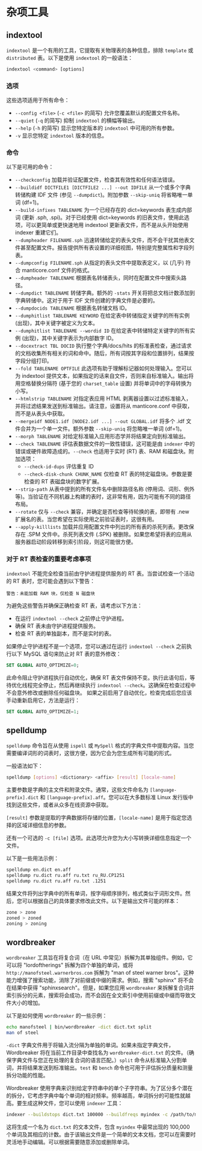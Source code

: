 # 杂项工具

## indextool

`indextool` 是一个有用的工具，它提取有关物理表的各种信息，排除 `template` 或 `distributed` 表。以下是使用 `indextool` 的一般语法：

```sql
indextool <command> [options]
```

### 选项

这些选项适用于所有命令：

* `--config <file>` (`-c <file>` 的简写) 允许您覆盖默认的配置文件名称。
* `--quiet` (`-q` 的简写) 抑制 `indextool` 的横幅等输出。
* `--help` (`-h` 的简写) 显示您特定版本的 `indextool` 中可用的所有参数。
* `-v` 显示您特定 `indextool` 版本的信息。

### 命令

以下是可用的命令：

* `--checkconfig` 加载并验证配置文件，检查其有效性和任何语法错误。
* `--buildidf DICTFILE1 [DICTFILE2 ...] --out IDFILE` 从一个或多个字典转储构建 IDF 文件 (参见 `--dumpdict`)。附加参数 `--skip-uniq` 将省略唯一单词 (df=1)。
* `--build-infixes TABLENAME` 为一个已经存在的 dict=keywords 表生成内部词 (更新 .sph, .spi)。对于已经使用 dict=keywords 的旧表文件，使用此选项，可以更简单或更快速地用 indextool 更新表文件，而不是从头开始使用 indexer 重建它们。
* `--dumpheader FILENAME.sph` 迅速转储给定的表头文件，而不会干扰其他表文件甚至配置文件。报告提供所有表设置的详细视图，特别是完整属性和字段列表。
* `--dumpconfig FILENAME.sph` 从指定的表头文件中提取表定义，以 (几乎) 符合 manticore.conf 文件的格式。
* `--dumpheader TABLENAME` 根据表名转储表头，同时在配置文件中搜索头路径。
* `--dumpdict TABLENAME` 转储字典。额外的 `-stats` 开关将把总文档计数添加到字典转储中。这对于用于 IDF 文件创建的字典文件是必要的。
* `--dumpdocids TABLENAME` 根据表名转储文档 ID。
* `--dumphitlist TABLENAME KEYWORD` 在给定表中转储指定关键字的所有实例 (出现)，其中关键字被定义为文本。
* `--dumphitlist TABLENAME --wordid ID` 在给定表中转储特定关键字的所有实例 (出现)，其中关键字表示为内部数字 ID。
* `--docextract TBL DOCID` 执行整个字典/docs/hits 的标准表检查，通过请求的文档收集所有相关的词和命中。随后，所有词按其字段和位置排列，结果按字段分组打印。
* `--fold TABLENAME OPTFILE` 此选项有助于理解标记器如何处理输入。您可以为 indextool 提供文本，如果指定的话来自文件，否则来自标准输入。输出将用空格替换分隔符 (基于您的 `charset_table` 设置) 并将单词中的字母转换为小写。
* `--htmlstrip TABLENAME` 对指定表应用 HTML 剥离器设置以过滤标准输入，并将过滤结果发送到标准输出。请注意，设置将从 manticore.conf 中获取，而不是从表头中获取。
* `--mergeidf NODE1.idf [NODE2.idf ...] --out GLOBAL.idf` 将多个 .idf 文件合并为一个单一文件。额外参数 `--skip-uniq` 将忽略唯一单词 (df=1)。
* `--morph TABLENAME` 对给定标准输入应用形态学并将结果定向到标准输出。
* `--check TABLENAME` 评估表数据文件的一致性错误，这可能是由 `indexer` 中的错误或硬件故障造成的。`--check` 也适用于实时 (RT) 表、RAM 和磁盘块。附加选项：
    - `--check-id-dups` 评估重复 ID
    - `--check-disk-chunk CHUNK_NAME` 仅检查 RT 表的特定磁盘块。参数是要检查的 RT 表磁盘块的数字扩展。
* `--strip-path` 从表中提到的所有文件名中删除路径名称 (停用词、词形、例外等)。当验证在不同机器上构建的表时，这非常有用，因为可能有不同的路径布局。
* `--rotate` 仅与 `--check` 兼容，并确定是否检查等待轮换的表，即带有 .new 扩展名的表。当您希望在实际使用之前验证表时，这很有用。
* `--apply-killlists` 加载并应用配置文件中列出的所有表的杀死列表。更改保存在 .SPM 文件中。杀死列表文件 (.SPK) 被删除。如果您希望将表的应用从服务器启动阶段转移到索引阶段，则这可能很方便。

### 对于 RT 表检查的重要考虑事项

`indextool` 不能完全检查当前由守护进程提供服务的 RT 表。当尝试检查一个活动的 RT 表时，您可能会遇到以下警告：

```
警告：未能加载 RAM 块，仅检查 N 磁盘块
```

为避免这些警告并确保正确检查 RT 表，请考虑以下方法：

- 在运行 `indextool --check` 之前停止守护进程。  
- 确保 RT 表未由守护进程提供服务。  
- 检查 RT 表的单独副本，而不是实时的表。  

如果停止守护进程不是一个选项，您可以通过在运行 `indextool --check` 之前执行以下 MySQL 语句来防止对 RT 表的意外修改：

```sql
SET GLOBAL AUTO_OPTIMIZE=0;
```

此命令阻止守护进程执行自动优化，确保 RT 表文件保持不变。执行此语句后，等待优化线程完全停止，然后再继续执行 `indextool --check`。这确保在检查过程中不会意外修改或删除任何磁盘块。
如果之前启用了自动优化，检查完成后您应该手动重新启用它，方法是运行：

```sql
SET GLOBAL AUTO_OPTIMIZE=1;
```

## spelldump

`spelldump` 命令旨在从使用 `ispell` 或 `MySpell` 格式的字典文件中提取内容。当您需要编译词形的词表时，这很方便，因为它会为您生成所有可能的形式。

一般语法如下：

```bash
spelldump [options] <dictionary> <affix> [result] [locale-name]
```

主要参数是字典的主文件和附录文件。通常，这些文件命名为 `[language-prefix].dict` 和 `[language-prefix].aff`。您可以在大多数标准 Linux 发行版中找到这些文件，或者从众多在线资源中获取。

`[result]` 参数是提取的字典数据将存储的位置，`[locale-name]` 是用于指定您选择的区域详细信息的参数。

还有一个可选的 `-c [file]` 选项。此选项允许您为大小写转换详细信息指定一个文件。

以下是一些用法示例：

```bash
spelldump en.dict en.aff
spelldump ru.dict ru.aff ru.txt ru_RU.CP1251
spelldump ru.dict ru.aff ru.txt .1251
```

结果文件将列出字典中的所有单词，按字母顺序排列，格式类似于词形文件。然后，您可以根据自己的具体要求修改此文件。以下是输出文件可能的样本：

```bash
zone > zone
zoned > zoned
zoning > zoning
```

## wordbreaker

`wordbreaker` 工具旨在将复合词（在 URL 中常见）拆解为其单独组件。例如，它可以将 "lordoftherings" 拆解为四个单独的单词，或将 `http://manofsteel.warnerbros.com` 拆解为 "man of steel warner bros"。这种能力增强了搜索功能，消除了对前缀或中缀的需求。例如，搜索 "sphinx" 将不会在结果中获得 "sphinxsearch"。但是，如果您应用 `wordbreaker` 来拆解复合词并索引拆分的元素，搜索将会成功，而不会因在全文索引中使用前缀或中缀而导致文件大小的增加。

以下是如何使用 `wordbreaker` 的一些示例：

```bash
echo manofsteel | bin/wordbreaker -dict dict.txt split
man of steel
```

`-dict` 字典文件用于将输入流分隔为单独的单词。如果未指定字典文件，Wordbreaker 将在当前工作目录中查找名为 `wordbreaker-dict.txt` 的文件。（确保字典文件与您正在处理的复合词的语言匹配。）`split` 命令从标准输入分割单词，并将结果发送到标准输出。`test` 和 `bench` 命令也可用于评估拆分质量和测量拆分功能的性能。

Wordbreaker 使用字典来识别给定字符串中的单个子字符串。为了区分多个潜在的拆分，它考虑字典中每个单词的相对频率。频率越高，单词拆分的可能性就越高。要生成这种文件，您可以使用 `indexer` 工具：


```bash
indexer --buildstops dict.txt 100000 --buildfreqs myindex -c /path/to/manticore.conf
```

这将生成一个名为 `dict.txt` 的文本文件，包含 `myindex` 中最常出现的 100,000 个单词及其相应的计数。由于该输出文件是一个简单的文本文档，您可以在需要时灵活地手动编辑。可以根据需要随意添加或删除单词。

<!-- proofread -->
